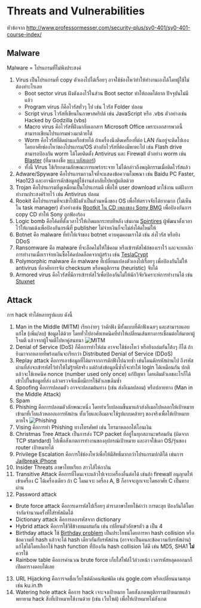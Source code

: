 # Threats and Vulnerabilities

หัวข้อจาก http://www.professormesser.com/security-plus/sy0-401/sy0-401-course-index/

## Malware

Malware = โปรแกรมที่ไม่พึงประสงค์

1. Virus เป็นโปรแกรมที่ copy ตัวเองไปได้เรื่อยๆ อาจใช้ช่องโหว่ทำให้ทำงานเองได้โดยผู้ใช้ไม่ต้องทำะไรเลย
   - Boot sector virus ฝังตังเองไว้ในส่วน Boot sector ทำให้ถอดได้ยาก ปัจจุบันไม่มีแล้ว
   - Program virus ก็คือไวรัสทั่วๆ ไป เช่น ไวรัส Folder ปลอม
   - Script virus ไวรัสที่เขียนในภาษาสคริปต์ เช่น JavaScript หรือ .vbs ตัวอย่างเช่น Hacked by Godzilla (vbs)
   - Macro virus คือไวรัสที่ฝังมากับเอกสาร Microsoft Office เพราะเอกสารพวกนี้สามารถเขียนโปรแกรมพ่วงมาด้วยได้
   - Worm คือไวรัสที่ติดผ่านเครือข่ายได้ ถ้าเครื่องนึงติดเครื่องที่ต่อ LAN กันอยู่จะติดไปเองโดยอาศัยช่องโหว่ของโปรแกรม/OS ต่างกับไวรัสที่ต้องมีพาหะไป เช่น Flash drive สามารถป้องกัน worm ได้โดยติดตั้ง Antivirus และ Firewall ตัวอย่าง worm เช่น [Blaster](https://en.wikipedia.org/wiki/Blaster_(computer_worm)) (ที่มาของชื่อ [หยง บลัสเตอร์](http://th.uncyclopedia.info/wiki/%E0%B8%AB%E0%B8%A2%E0%B8%87%E0%B8%9A%E0%B8%A5%E0%B8%B1%E0%B8%AA%E0%B9%80%E0%B8%95%E0%B8%AD%E0%B8%A3%E0%B9%8C#.E0.B8.97.E0.B8.B5.E0.B9.88.E0.B8.A1.E0.B8.B2.E0.B8.82.E0.B8.AD.E0.B8.87.E0.B8.84.E0.B8.B3.E0.B8.99.E0.B8.B5.E0.B9.89))
   - ทั้งนี้ Virus ใช้เรียกตามลักษณะการแพร่กระจาย ไม่ได้กล่าวถึงพฤติกรรมเมื่อติดไวรัสแล้ว
2. Adware/Spyware คือโปรแกรมกวนใจที่จะแสดงข้อความโฆษณา เช่น Baidu PC Faster, Hao123 และอาจมีการดักข้อมูลผู้ใช้งานส่งกลับไปหาผู้ผลิตด้วย
3. Trojan คือโปรแกรมที่ดูเหมือนเป็นโปรแกรมดี เพื่อให้ user download มาใช้งาน แต่ฝังการทำงานประสงค์ร้ายไว้ เช่น Antivirus ปลอม
4. Rookit คือโปรแกรมที่จะเข้าไปฝังตัวเป็นส่วนหนึ่งของ OS เพื่อให้ตรวจจับได้ยากมาก (ไม่เห็นใน task manager) ตัวอย่างเช่น [Rootkit ใน CD เพลงของ Sony BMG](https://en.wikipedia.org/wiki/Sony_BMG_copy_protection_rootkit_scandal) เพื่อป้องกันการ copy CD ทำให้ Sony ถูกฟ้องร้อง
5. Logic bomb คือโค้ดที่ตั้งเวลาไว้ให้เกิดผลกระทบทีหลัง เช่นเกม [Spintires](https://www.reddit.com/r/pcgaming/comments/48juu7/spintires_publisher_installed_a_time_bomb_in_the/) ผู้พัฒนาตั้งเวลาไว้ให้เกมเด้งเพื่อป้องกันกรณีที่ publisher ไม่จ่ายเงินก็จะไม่ส่งโค้ดใหม่ให้
6. Botnet คือ malware ที่ทำให้เจ้าของ botnet ควบคุมคอมเราได้ เช่น ส่งไวรัส หรือยิง DDoS
7. Ransomware คือ malware ที่จะล็อคไม่ให้ใช้คอม หรือเข้ารหัสไฟล์ของเราไว้ และจะยกเลิกการทำงานเมื่อเราจ่ายเงินซื้อโค้ดปลดล็อคจากผู้สร้าง เช่น [TeslaCrypt](https://en.wikipedia.org/wiki/TeslaCrypt)
8. Polymorphic malware คือ malware ที่เปลี่ยนแปลงตัวเองไปเรื่อยๆ เพื่อป้องกันไม่ให้ antivirus ที่อาศัยการจับ checksum หรือพฤติกรรม (heuristic) จับได้
9. Armored virus คือไวรัสที่มีการเข้ารหัสไว้เพื่อป้องกันไม่ให้นักวิจัยวิเคราะห์การทำงานได้ เช่น [Stuxnet](https://www.wired.com/2011/07/how-digital-detectives-deciphered-stuxnet/)

## Attack

การ hack ทำได้หลายรูปแบบ ดังนี้

1. Man in the Middle (MITM) เรียกง่ายๆ ว่าดักฟัง มีทั้งแบบที่ดักฟังเฉยๆ และสามารถแอบแก้ไข (เพิ่ม/ลบ) ข้อมูลได้ด้วย โดยทั่วไปอาศัยเทคนิคที่ทำให้เปลี่ยนเส้นทางการเชื่อมต่อให้มาหาผู้โจมตี แล้วจากผู้โจมตีไปหาคู่สนทนา ![MITM](https://upload.wikimedia.org/wikipedia/commons/thumb/e/e7/Man_in_the_middle_attack.svg/260px-Man_in_the_middle_attack.svg.png)
2. Denial of Service (DoS) ก็คือการทำให้ล่ม อาจจะใช้ช่องโหว่ หรือยิงถล่มกันโต้งๆ ก็ได้ ถ้ายิงมาจากหลายที่พร้อมกันจะเรียกว่า Distributed Denial of Service (DDoS)
3. Replay attack คือการเอาข้อมูลที่ได้มาจากการดักฟังไปฉายซ้ำ เช่นโดนดักรหัสผ่านไป ถึงรหัสผ่านที่ส่งจะเข้ารหัสไว้ทำให้ไม่รู้รหัสจริง แต่ถ้าส่งข้อมูลนี้ซ้ำก็จะทำให้ login ได้เหมือนกัน ปกติแล้วจะใช้เทคนิค nonce (number used only once) แก้ปัญหา โดยเติมตัวเลขอะไรก็ได้เข้าไปในข้อมูลที่ส่ง แล้วตรวจจับเมื่อมีการใช้ตัวเลขเดิมซ้ำ
4. Spoofing คือการปลอมตัว อาจจะปลอมต้นทาง (เช่น ส่งอีเมลปลอม) หรือปลายทาง (Man in the Middle Attack)
5. Spam
6. Phishing คือการปลอมตัวลักษณะหนึ่ง โดยทำเว็บปลอมขึ้นมาแล้วส่งอีเมลไปหลอกให้เป้าหมายเข้ามาที่เว็บแล้วหลอกเอารหัสผ่าน ทั้งเว็บและอีเมลจะใช้รูปแบบคล้ายๆ ของจริงเพื่อให้เป้าหมายตายใจ ![Phishing](http://www.kasikornbank.com/TH/ServicesChannel/SearchServiceChannel/Internet/NewKCyberBanking/PublishingImages/for%20Security%20Tips/sample20phishing20K-Cyber-th.jpg)
7. Vising คือการทำ Phishing ทางโทรศัพท์ เช่น โทรมาหลอกให้โอนเงิน
8. Christmas Tree Attack เป็นการส่ง TCP packet ที่อยู่ในทุกสถานะพร้อมกัน (ผิดจาก TCP standard) ไปเพื่อสังเกตการทำงานของอุปกรณ์เป้าหมาย และอาจใช้เดา OS/รุ่นของ router เป้าหมายได้
9. Privilege Escalation คือการใช้ช่องโหว่เพื่อให้มีสิทธิ์มากกว่าโปรแกรมปกติได้ เช่นการ [Jailbreak iPhone](http://geohot.com/e7writeup.html)
10. Insider Threats ภาษาไทยเรียก สาวไส้ให้กากิน
11. Transitive Attack คือการที่โดนเจาะแล้วไปเจาะเครื่องอื่นต่อได้ เช่นถ้า firewall อนุญาตให้เข้าเครื่อง C ได้เครื่องเดียว ถ้า C โดนเจาะ เครื่อง A, B ก็อาจจะถูกเจาะโดยอาศัย C เป็นทางผ่าน
12. Password attack
   - Brute force attack คือการเดารหัสไปเรื่อยๆ ตำราภาษาไทยใช้คำว่า การตะลุย ป้องกันได้โดยจำกัดจำนวนครั้งที่ใส่รหัสผิดได้
   - Dictionary attack คือการลองรหัสจาก dictionary
   - Hybrid attack คือการใช้วิธีข้างบนผสมกัน เช่น เปลี่ยนตัวอักษรตัว a เป็น 4
   - Birthday attack ใช้ [Birthday problem](https://en.wikipedia.org/wiki/Birthday_problem) เป็นประโยชน์โดยการหา hash collision หรือข้อความที่ hash แล้วจะได้ hash เดียวกันกับรหัสผ่าน (อาจจะเป็นคนละข้อความกับรหัสผ่าน) แก้ไขได้โดยเลือกใช้ hash function ที่ป้องกัน hash collision ได้ดี เช่น MD5, SHA1 **ไม่**ควรใช้
   - Rainbow table คือการคำนวณ brute force เก็บใส่ไฟล์ไว้ล่วงหน้า เวลารหัสหลุดออกมาก็เปิดตารางตอบได้เลย
13. URL Hijacking คือการจดชื่อเว็บไซต์ดักคนพิมพ์ผิด เช่น gogle.com หรือเปลี่ยนนามสกุล เช่น ku.in.th
14. Watering hole attack คือการ hack เจาะจงเป้าหมาย โดยสังเกตพฤติกรรมเป้าหมายแล้วพยายาม hack สิ่งที่เป้าหมายใช้งานด้วย (เช่น เว็บไซต์) เพื่อให้เป้าหมายไม่สังเกต
